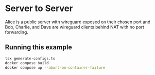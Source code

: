 # Server to Server

Alice is a public server with wireguard exposed on their chosen port and Bob, Charlie, and Dave are wireguard clients behind NAT with no port forwarding.

## Running this example

```sh
tsx generate-configs.ts
docker compose build
docker compose up --abort-on-container-failure
```
